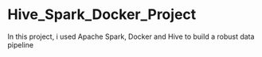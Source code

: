 # Hive_Spark_Docker_Project
In this project, i used Apache Spark, Docker and Hive to build a robust data pipeline
